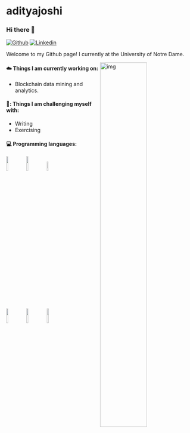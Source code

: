 # adityajoshi

### Hi there 👋

[![Github](https://img.shields.io/badge/-Github-000?style=flat&logo=Github&logoColor=white)](https://github.com/aditjosh)
[![Linkedin](https://img.shields.io/badge/-LinkedIn-blue?style=flat&logo=Linkedin&logoColor=white)](https://www.linkedin.com/in/aditjosh/)

Welcome to my Github page! I currently at the University of Notre Dame. 

<img align="right" alt="img" src="https://github.com/aditjosh/aditjosh/blob/owl.png" width="50%" height="auto" />


#### ☁️ Things I am currently working on: 
- Blockchain data mining and analytics.

#### 🗻: Things I am challenging myself with:
- Writing
- Exercising

#### :computer: Programming languages: 
<p>
<code><img width="10%" src="https://www.vectorlogo.zone/logos/reactjs/reactjs-ar21.svg"></code>
<code><img width="10%" src="https://www.vectorlogo.zone/logos/python/python-ar21.svg"></code>
<code><img width="8%" src="https://www.vectorlogo.zone/logos/golang/golang-icon.svg"></code>
<br />
<br />
<code><img width="10%" src="https://www.vectorlogo.zone/logos/dask/dask-ar21.svg"></code>
<code><img width="10%" src="https://www.vectorlogo.zone/logos/pocoo_flask/pocoo_flask-ar21.svg"></code>
<code><img width="10%" src="https://www.vectorlogo.zone/logos/git-scm/git-scm-ar21.svg"></code>
</p>
